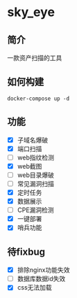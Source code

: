 # sky_eye

## 简介
一款资产扫描的工具

## 如何构建
``` shell
docker-compose up -d
```
## 功能
* [x] 子域名爆破
* [x] 端口扫描
* [ ] web指纹检测
* [x] web截图
* [ ] web目录爆破
* [ ] 常见漏洞扫描
* [x] 定时任务
* [x] 数据展示
* [ ] CPE漏洞检测
* [x] 一键部署
* [x] 哨兵功能

## 待fixbug
* [x] 排除nginx功能失效
* [ ] 数据库数据id失效
* [x] css无法加载
